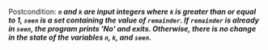 Postcondition: ***`n` and `k` are input integers where `k` is greater than or equal to 1, `seen` is a set containing the value of `remainder`. If `remainder` is already in `seen`, the program prints 'No' and exits. Otherwise, there is no change in the state of the variables `n`, `k`, and `seen`.***